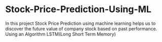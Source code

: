 # Stock-Price-Prediction-Using-ML
In this project Stock Price Prediction using machine learning helps us to discover the future value of company stock based on past performance. Using an Algorithm LSTM(Long Short Term Memory)
